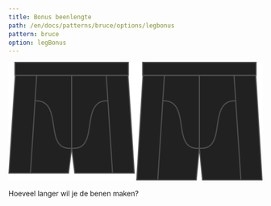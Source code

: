 ```yaml
---
title: Bonus beenlengte
path: /en/docs/patterns/bruce/options/legbonus
pattern: bruce
option: legBonus
---
```


![De optie voor bonus beenlengte bij Bruce](./legbonus.svg)

Hoeveel langer wil je de benen maken?